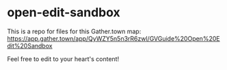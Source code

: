 # open-edit-sandbox
This is a repo for files for this Gather.town map:
https://app.gather.town/app/QyWZY5n5n3rR6zwl/GVGuide%20Open%20Edit%20Sandbox

Feel free to edit to your heart's content!
